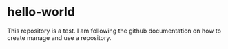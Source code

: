 # hello-world
This repository is a test. I am following the github documentation on how to create manage and use a repository.
